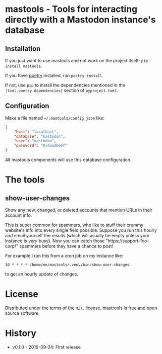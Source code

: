 # mastools - Tools for interacting directly with a Mastodon instance's database

## Installation

If you just want to use mastools and not work on the project itself: `pip install mastools`.

If you have [poetry](https://poetry.eustace.io) installed, run `poetry install`.

If not, use `pip` to install the dependencies mentioned in the `[tool.poetry.dependencies]` section of `pyproject.toml`.

## Configuration

Make a file named `~/.mastools/config.json` like:

```json
{
    "host": "localhost",
    "database": "mastodon",
    "user": "mastodon",
    "password": "0xdeadbeef"
}
```

All mastools components will use this database configuration.

# The tools

## show-user-changes

Show any new, changed, or deleted accounts that mention URLs in their account
info.

This is super common for spammers, who like to stuff their crummy website's info
into every single field possible. Suppose you run this hourly and email yourself
the results (which will usually be empty unless your instance is *very* busy).
Now you can catch those "https://support-foo-corp/" spammers before they have a
chance to post!

For example I run this from a cron job on my instance like:

```
10 * * * * /home/me/mastools/.venv/bin/show-user-changes
```

to get an hourly update of changes.

# License

Distributed under the terms of the `MIT`_ license, mastrools is free and open source software.

# History

- v0.1.0 - 2019-09-24: First release
